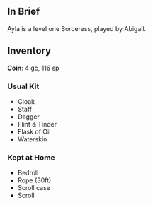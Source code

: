 
## In Brief

Ayla is a level one Sorceress, played by Abigail.

## Inventory

**Coin**: 4 gc, 116 sp

### Usual Kit

* Cloak
* Staff
* Dagger
* Flint & Tinder
* Flask of Oil
* Waterskin

### Kept at Home

* Bedroll
* Rope (30ft)
* Scroll case
* Scroll
